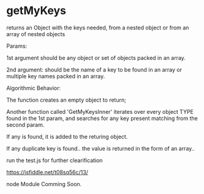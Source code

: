 # getMyKeys
returns an Object with the keys needed, from a nested object or from an array of nested objects

Params: 

 1st argument should be any object or set of objects packed in an array.
 
 2nd argument: should be the name of a key to be found in an array or multiple key names packed in an array.
 
 
 Algorithmic Behavior: 
 
   The function creates an empty object to return;
   
   Another function called 'GetMyKeysInner' iterates over every object TYPE found in the 1st param, and searches for any key present matching from the second param.
   
   If any is found, it is added to the returing object.
   
   If any duplicate key is found..  the value is returned in the form of an array..  
   
   run the test.js for further clearification
   
   https://jsfiddle.net/t08sq56c/13/
   
   
   node Module Comming Soon.
